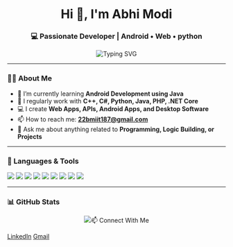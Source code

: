 <h1 align="center">Hi 👋, I'm Abhi Modi</h1>
<h3 align="center">💻 Passionate Developer | Android • Web • python</h3>

<p align="center">
  <img src="https://readme-typing-svg.demolab.com/?lines=Programmer%20by%20Passion;Full-Stack%20Developer;Love%20Coding%20and%20Learning&center=true&width=440&height=45&pause=1000" alt="Typing SVG" />
</p>

---

### 👨‍💻 About Me

- 🌱 I’m currently learning **Android Development using Java**  
- 🧠 I regularly work with **C++, C#, Python, Java, PHP, .NET Core**  
- 💻 I create **Web Apps, APIs, Android Apps, and Desktop Software**  
- 📫 How to reach me: **22bmiit187@gmail.com**  
- 💬 Ask me about anything related to **Programming, Logic Building, or Projects**

---

### 🚀 Languages & Tools

<p align="left">
  <img src="https://img.shields.io/badge/C%2B%2B-00599C?style=for-the-badge&logo=c%2B%2B&logoColor=white" />
  <img src="https://img.shields.io/badge/C%23-239120?style=for-the-badge&logo=c-sharp&logoColor=white" />
  <img src="https://img.shields.io/badge/Java-ED8B00?style=for-the-badge&logo=java&logoColor=white" />
  <img src="https://img.shields.io/badge/Python-3776AB?style=for-the-badge&logo=python&logoColor=white" />
  <img src="https://img.shields.io/badge/PHP-777BB4?style=for-the-badge&logo=php&logoColor=white" />
  <img src="https://img.shields.io/badge/.NET%20Core-512BD4?style=for-the-badge&logo=.net&logoColor=white" />
  <img src="https://img.shields.io/badge/HTML5-E34F26?style=for-the-badge&logo=html5&logoColor=white" />
  <img src="https://img.shields.io/badge/CSS3-1572B6?style=for-the-badge&logo=css3&logoColor=white" />
  <img src="https://img.shields.io/badge/JavaScript-F7DF1E?style=for-the-badge&logo=javascript&logoColor=black" />
</p>

---

### 📊 GitHub Stats

<p align="center">
  <img src="...github-readme-stats... />
</p>

### 📫 Connect With Me

<p>
  <a href="...">LinkedIn</a>
  <a href="mailto:...">Gmail</a>
</p>
